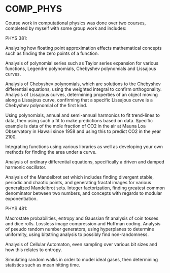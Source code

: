 # COMP_PHYS
Course work in computational physics was done over two courses, completed by myself with some group work and includes:

PHYS 381:

Analyzing how floating point approximation effects mathematical concepts such as finding the zero points of a function. 

Analysis of polynomial series such as Taylor series expansion for various functions, Legendre polynomials, Chebyshev polynomials and Lissajous curves. 

Analysis of Chebyshev polynomials, which are solutions to the Chebyshev differential equations, using the weighted integral to confirm orthogonality. Analysis of Lissajous curves, determining properties of an object moving along a Lissajous curve, confirming that a specific Lissajous curve is a Chebyshev polynomial of the first kind. 

Using polynomials, annual and semi-annual harmonics to fit trend-lines to data, then using such a fit to make predictions based on data. Specific example is data of the mole fraction of CO2 in the air at Mauna Loa Observatory in Hawaii since 1958 and using this to predict CO2 in the year 2100. 

Integrating functions using various libraries as well as developing your own methods for finding the area under a curve. 

Analysis of ordinary differential equations, specifically a driven and damped harmonic oscillator. 

Analysis of the Mandelbrot set which includes finding divergent stable, periodic and chaotic points, and generating fractal images for various generalized Mandelbrot sets. Integer factorization, finding greatest common denominator between two numbers, and concepts with regards to modular exponentiation. 


PHYS 481:

Macrostate probabilities, entropy and Gaussian fit analysis of coin tosses and dice rolls. Lossless image compression and Huffman coding. 
Analysis of pseudo random number generators, using hyperplanes to determine uniformity, using bitstring analysis to possibly find non-randomness.

Analysis of Cellular Automaton, even sampling over various bit sizes and how this relates to entropy. 

Simulating random walks in order to model ideal gases, then determining statistics such as mean hitting time.
